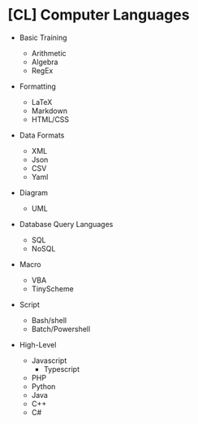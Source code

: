 # [CL] Computer Languages

- Basic Training
  - Arithmetic
  - Algebra
  - RegEx

- Formatting
  - LaTeX
  - Markdown
  - HTML/CSS

- Data Formats
  - XML
  - Json
  - CSV
  - Yaml

- Diagram
  - UML
 
- Database Query Languages
  - SQL
  - NoSQL

- Macro
  - VBA
  - TinyScheme

- Script
  - Bash/shell
  - Batch/Powershell

- High-Level
  - Javascript
    - Typescript
  - PHP
  - Python
  - Java
  - C++
  - C#
